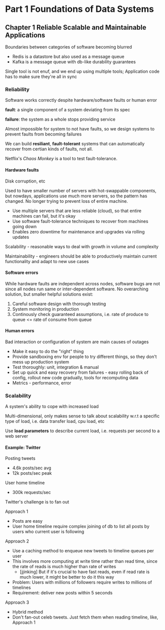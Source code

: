 # Part 1 Foundations of Data Systems

## Chapter 1 Reliable Scalable and Maintainable Applications

Boundaries between categories of software becoming blurred

  - Redis is a datastore but also used as a message queue
  - Kafka is a message queue with db-like durability guarantees
  
Single tool is not enuf, and we end up using multiple tools; Application code has to make sure they're all in sync

### Reliability

Software works correctly despite hardware/software faults or human error

**fault**: a single component of a system deviating from its spec

**failure**: the system as a whole stops providing service

Almost impossible for system to not have faults, so we design systems to prevent faults from becoming failures

We can build **resiliant**, **fault-tolerant** systems that can automatically recover from certian kinds of faults, not all.

Netflix's *Chaos Monkey* is a tool to test fault-tolerance.

#### Hardware faults

Disk corruption, etc

Used to have smaller number of servers with hot-swappable components, but nowdays, applications use much more servers, so the pattern has changed. No longer trying to prevent loss of entire machine.

  - Use multiple servers that are less reliable (cloud), so that entire machines can fail, but it's okay
  - Use software fault-tolerance techniques to recover from machines going down
  - Enables zero downtime for maintenance and upgrades via rolling updates

Scalability - reasonable ways to deal with growth in volume and complexity

Maintainability - engineers should be able to productively maintain current functionality and adapt to new use cases

#### Software errors

While hardware faults are independent across nodes, software bugs are not since all nodes run same or inter-dependent software. No overarching solution, but smaller helpful solutions exist:

1. Careful software design with thorough testing
2. System monitoring in production
3. Continously check guaranteed assumptions, i.e. rate of produce to queue <= rate of consume from queue

#### Human errors

Bad interaction or configuration of system are main causes of outages

- Make it easy to do the "right" thing
- Provide sandboxing env for people to try different things, so they don't mess up production system
- Test thoroughly: unit, integration & manual
- Set up quick and easy recovery from failures - easy rolling back of config, rollout new code gradually, tools for recomputing data
- Metrics - performance, error

### Scalability

A system's ability to cope with increased load

Multi-dimensional, only makes sense to talk about scalability w.r.t a specific type of load, i.e. data transfer load, cpu load, etc

Use **load parameters** to describe current load, i.e. requests per second to a web server

#### Example: Twitter

Posting tweets

- 4.6k posts/sec avg
- 12k posts/sec peak

User home timeline

- 300k requests/sec

Twitter's challenge is to fan out

Approach 1

- Posts are easy
- User home timeline require complex joining of db to list all posts by users who current user is following

Approach 2

- Use a caching method to enqueue new tweets to timeline queues per user
- This involves more computing at write time rather than read time, since the rate of reads is much higher than rate of writes
  - [jjinking] But if it's crucial to have fast reads, even if read rate is much lower, it might be better to do it this way
- Problem: Users with millions of followers require writes to millions of timelines
- Requirement: deliver new posts within 5 seconds

Approach 3

- Hybrid method
- Don't fan-out celeb tweets. Just fetch them when reading timeline, like, Approach 1


